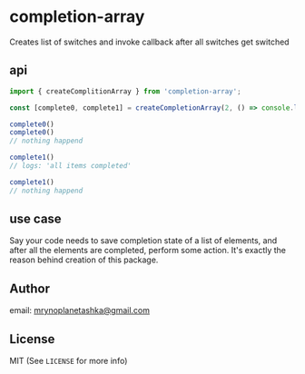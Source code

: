 # completion-array

Creates list of switches and invoke callback after all switches get switched
## api
```js
import { createComplitionArray } from 'completion-array';

const [complete0, complete1] = createCompletionArray(2, () => console.log('all items completed'));

complete0()
complete0()
// nothing happend

complete1()
// logs: 'all items completed'

complete1()
// nothing happend
```
## use case
Say your code needs to save completion state of a list of elements, and after all the elements are completed, perform some action. It's exactly the reason behind creation of this package.

## Author
email:
mrynoplanetashka@gmail.com

## License
MIT (See `LICENSE` for more info)
